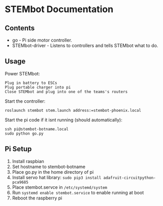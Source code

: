 STEMbot Documentation
====================

Contents
--------

* go - Pi side motor controller.
* STEMbot-driver - Listens to controllers and tells STEMbot what to do.

Usage
-----

Power STEMbot:

	Plug in battery to ESCs
	Plug portable charger into pi
	Close STEMbot and plug into one of the teams's routers

Start the controller:

    roslaunch stembot stem.launch address:=stembot-phoenix.local

Start the pi code if it isnt running (should automatically):

    ssh pi@stembot-botname.local
    sudo python go.py
    

Pi Setup
--------

1. Install raspbian
2. Set hostname to stembot-botname
3. Place go.py in the home directory of pi
4. Install servo hat library: `sudo pip3 install adafruit-circuitpython-pca9685`
5. Place stembot.servce in `/etc/systemd/system`
6. Run `systemd enable stembot.service` to enable running at boot
7. Reboot the raspberry pi
